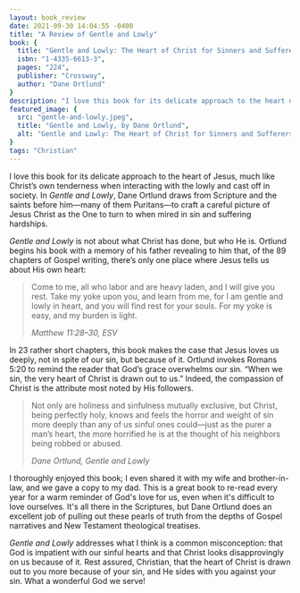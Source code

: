 ```yaml
---
layout: book_review
date: 2021-09-30 14:04:55 -0400
title: "A Review of Gentle and Lowly"
book: {
  title: "Gentle and Lowly: The Heart of Christ for Sinners and Sufferers",
  isbn: "1-4335-6613-3",
  pages: "224",
  publisher: "Crossway",
  author: "Dane Ortlund"
}
description: "I love this book for its delicate approach to the heart of Jesus. Gentle and Lowly is not about what Christ has done, but who He is."
featured_image: {
  src: "gentle-and-lowly.jpeg",
  title: "Gentle and Lowly, by Dane Ortlund",
  alt: "Gentle and Lowly: The Heart of Christ for Sinners and Sufferers"
}
tags: "Christian"
---
```


I love this book for its delicate approach to the heart of Jesus, much like Christ’s own tenderness when interacting with the lowly and cast off in society. In *Gentle and Lowly*, Dane Ortlund draws from Scripture and the saints before him—many of them Puritans—to craft a careful picture of Jesus Christ as the One to turn to when mired in sin and suffering hardships.

*Gentle and Lowly* is not about what Christ has done, but who He is. Ortlund begins his book with a memory of his father revealing to him that, of the 89 chapters of Gospel writing, there’s only one place where Jesus tells us about His own heart:

> Come to me, all who labor and are heavy laden, and I will give you rest. Take my yoke upon you, and learn from me, for I am gentle and lowly in heart, and you will find rest for your souls. For my yoke is easy, and my burden is light.
>
> <cite>Matthew 11:28–30, ESV</cite>

In 23 rather short chapters, this book makes the case that Jesus loves us deeply, not in spite of our sin, but because of it. Ortlund invokes Romans 5:20 to remind the reader that God’s grace overwhelms our sin. “When we sin, the very heart of Christ is drawn out to us.” Indeed, the compassion of Christ is the attribute most noted by His followers.

> Not only are holiness and sinfulness mutually exclusive, but Christ, being perfectly holy, knows and feels the horror and weight of sin more deeply than any of us sinful ones could—just as the purer a man’s heart, the more horrified he is at the thought of his neighbors being robbed or abused.
>
> <cite>Dane Ortlund, Gentle and Lowly</cite>

I thoroughly enjoyed this book; I even shared it with my wife and brother-in-law, and we gave a copy to my dad. This is a great book to re-read every year for a warm reminder of God's love for us, even when it's difficult to love ourselves. It's all there in the Scriptures, but Dane Ortlund does an excellent job of pulling out these pearls of truth from the depths of Gospel narratives and New Testament theological treatises.

*Gentle and Lowly* addresses what I think is a common misconception: that God is impatient with our sinful hearts and that Christ looks disapprovingly on us because of it. Rest assured, Christian, that the heart of Christ is drawn out to you more because of your sin, and He sides with you against your sin. What a wonderful God we serve!
